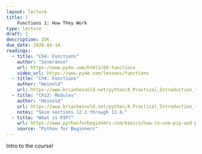 ```yaml
---
layout: lecture
title: |
    Functions 1: How They Work
type: lecture
draft: 1
description: IDK
due_date: 2020-04-14
readings:
  - title: "Ch4: Functions"
    author: "Severance"
    url: https://www.py4e.com/html3/04-functions
    video_url: https://www.py4e.com/lessons/functions
  - title: "Ch4: Functions"
    author: "Heinold"
    url: https://www.brianheinold.net/python/A_Practical_Introduction_to_Python_Programming_Heinold.pdf
  - title: "Ch12: Modules"
    author: "Heinold"
    url: https://www.brianheinold.net/python/A_Practical_Introduction_to_Python_Programming_Heinold.pdf
    notes: "Skim sections 12.1 through 12.4."
  - title: "What is PIP?"
    url: https://www.pythonforbeginners.com/basics/how-to-use-pip-and-pypi
    source: "Python for Beginners"
---
```


Intro to the course!